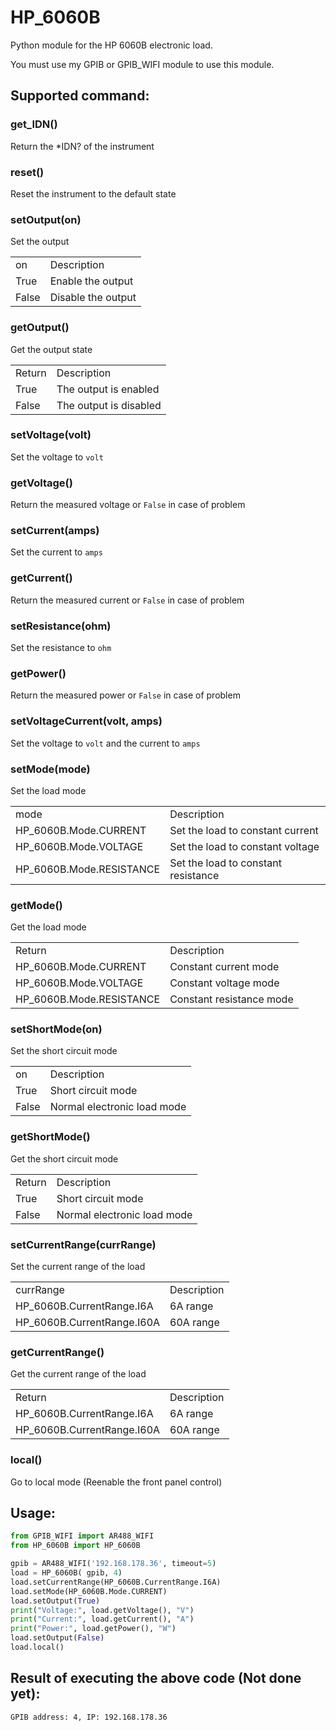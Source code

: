 # HP_6060B
Python module for the HP 6060B electronic load.

You must use my GPIB or GPIB_WIFI module to use this module.

## Supported command:
### get_IDN()
Return the *IDN? of the instrument

### reset()
Reset the instrument to the default state

### setOutput(on)
Set the output
<table>
  <tr><td>on</td><td>Description</td></tr>
  <tr><td>True</td><td>Enable the output</td></tr>
  <tr><td>False</td><td>Disable the output</td></tr>
</table>

### getOutput()
Get the output state
<table>
  <tr><td>Return</td><td>Description</td></tr>
  <tr><td>True</td><td>The output is enabled</td></tr>
  <tr><td>False</td><td>The output is disabled</td></tr>
</table>

### setVoltage(volt)
Set the voltage to `volt`

### getVoltage()
Return the measured voltage or `False` in case of problem

### setCurrent(amps)
Set the current to `amps`

### getCurrent()
Return the measured current or `False` in case of problem

### setResistance(ohm)
Set the resistance to `ohm`

### getPower()
Return the measured power or `False` in case of problem

### setVoltageCurrent(volt, amps)
Set the voltage to `volt` and the current to `amps`

### setMode(mode)
Set the load mode
<table>
  <tr><td>mode</td><td>Description</td></tr>
  <tr><td>HP_6060B.Mode.CURRENT</td><td>Set the load to constant current</td></tr>
  <tr><td>HP_6060B.Mode.VOLTAGE</td><td>Set the load to constant voltage</td></tr>
  <tr><td>HP_6060B.Mode.RESISTANCE</td><td>Set the load to constant resistance</td></tr>
</table>

### getMode()
Get the load mode
<table>
  <tr><td>Return </td><td>Description</td></tr>
  <tr><td>HP_6060B.Mode.CURRENT</td><td>Constant current mode</td></tr>
  <tr><td>HP_6060B.Mode.VOLTAGE</td><td>Constant voltage mode</td></tr>
  <tr><td>HP_6060B.Mode.RESISTANCE</td><td>Constant resistance mode</td></tr>
</table>

### setShortMode(on)
Set the short circuit mode
<table>
  <tr><td>on</td><td>Description</td></tr>
  <tr><td>True</td><td>Short circuit mode</td></tr>
  <tr><td>False</td><td>Normal electronic load mode</td></tr>
</table>

### getShortMode()
Get the short circuit mode
<table>
  <tr><td>Return</td><td>Description</td></tr>
  <tr><td>True</td><td>Short circuit mode</td></tr>
  <tr><td>False</td><td>Normal electronic load mode</td></tr>
</table>

### setCurrentRange(currRange)
Set the current range of the load
<table>
  <tr><td>currRange</td><td>Description</td></tr>
  <tr><td>HP_6060B.CurrentRange.I6A</td><td>6A range</td></tr>
  <tr><td>HP_6060B.CurrentRange.I60A</td><td>60A range</td></tr>
</table>

### getCurrentRange()
Get the current range of the load
<table>
  <tr><td>Return</td><td>Description</td></tr>
  <tr><td>HP_6060B.CurrentRange.I6A</td><td>6A range</td></tr>
  <tr><td>HP_6060B.CurrentRange.I60A</td><td>60A range</td></tr>
</table>

### local()
Go to local mode (Reenable the front panel control)

## Usage:
```python
from GPIB_WIFI import AR488_WIFI
from HP_6060B import HP_6060B

gpib = AR488_WIFI('192.168.178.36', timeout=5)
load = HP_6060B( gpib, 4)
load.setCurrentRange(HP_6060B.CurrentRange.I6A)
load.setMode(HP_6060B.Mode.CURRENT)
load.setOutput(True)
print("Voltage:", load.getVoltage(), "V")
print("Current:", load.getCurrent(), "A")
print("Power:", load.getPower(), "W")
load.setOutput(False)
load.local()
```
## Result of executing the above code (Not done yet):
```
GPIB address: 4, IP: 192.168.178.36
```
